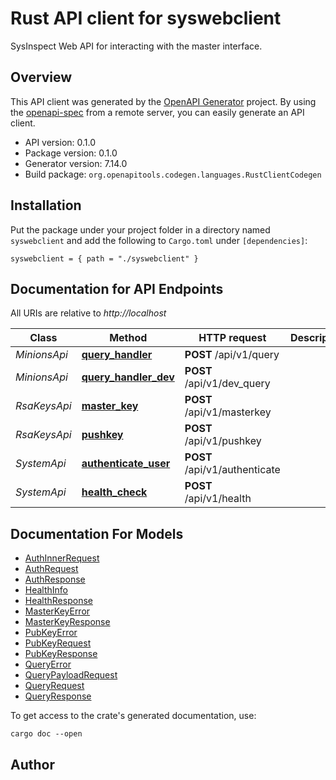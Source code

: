# Rust API client for syswebclient

SysInspect Web API for interacting with the master interface.


## Overview

This API client was generated by the [OpenAPI Generator](https://openapi-generator.tech) project.  By using the [openapi-spec](https://openapis.org) from a remote server, you can easily generate an API client.

- API version: 0.1.0
- Package version: 0.1.0
- Generator version: 7.14.0
- Build package: `org.openapitools.codegen.languages.RustClientCodegen`

## Installation

Put the package under your project folder in a directory named `syswebclient` and add the following to `Cargo.toml` under `[dependencies]`:

```
syswebclient = { path = "./syswebclient" }
```

## Documentation for API Endpoints

All URIs are relative to *http://localhost*

Class | Method | HTTP request | Description
------------ | ------------- | ------------- | -------------
*MinionsApi* | [**query_handler**](docs/MinionsApi.md#query_handler) | **POST** /api/v1/query | 
*MinionsApi* | [**query_handler_dev**](docs/MinionsApi.md#query_handler_dev) | **POST** /api/v1/dev_query | 
*RsaKeysApi* | [**master_key**](docs/RsaKeysApi.md#master_key) | **POST** /api/v1/masterkey | 
*RsaKeysApi* | [**pushkey**](docs/RsaKeysApi.md#pushkey) | **POST** /api/v1/pushkey | 
*SystemApi* | [**authenticate_user**](docs/SystemApi.md#authenticate_user) | **POST** /api/v1/authenticate | 
*SystemApi* | [**health_check**](docs/SystemApi.md#health_check) | **POST** /api/v1/health | 


## Documentation For Models

 - [AuthInnerRequest](docs/AuthInnerRequest.md)
 - [AuthRequest](docs/AuthRequest.md)
 - [AuthResponse](docs/AuthResponse.md)
 - [HealthInfo](docs/HealthInfo.md)
 - [HealthResponse](docs/HealthResponse.md)
 - [MasterKeyError](docs/MasterKeyError.md)
 - [MasterKeyResponse](docs/MasterKeyResponse.md)
 - [PubKeyError](docs/PubKeyError.md)
 - [PubKeyRequest](docs/PubKeyRequest.md)
 - [PubKeyResponse](docs/PubKeyResponse.md)
 - [QueryError](docs/QueryError.md)
 - [QueryPayloadRequest](docs/QueryPayloadRequest.md)
 - [QueryRequest](docs/QueryRequest.md)
 - [QueryResponse](docs/QueryResponse.md)


To get access to the crate's generated documentation, use:

```
cargo doc --open
```

## Author



